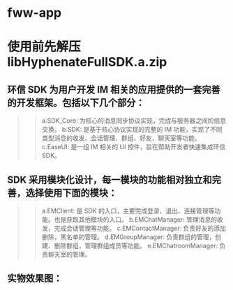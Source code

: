 # fww-app
# 使用前先解压 libHyphenateFullSDK.a.zip

## 环信 SDK 为用户开发 IM 相关的应用提供的一套完善的开发框架。包括以下几个部分：
>> a.SDK_Core: 为核心的消息同步协议实现，完成与服务器之间的信息交换。
>> b.SDK: 是基于核心协议实现的完整的 IM 功能，实现了不同类型消息的收发、会话管理、群组、好友、聊天室等功能。
>> c.EaseUI: 是一组 IM 相关的 UI 控件，旨在帮助开发者快速集成环信 SDK。

## SDK 采用模块化设计，每一模块的功能相对独立和完善，选择使用下面的模块：

>> a.EMClient: 是 SDK 的入口，主要完成登录、退出、连接管理等功能。也是获取其他模块的入口。
>> b.EMChatManager: 管理消息的收发，完成会话管理等功能。
>> c.EMContactManager: 负责好友的添加删除，黑名单的管理。
>> d.EMGroupManager: 负责群组的管理，创建、删除群组，管理群组成员等功能。
>> e.EMChatroomManager: 负责聊天室的管理。

## 实物效果图：
